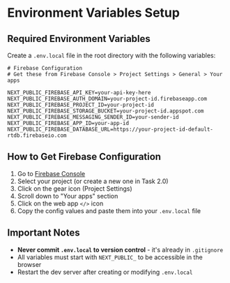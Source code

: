 # Environment Variables Setup

## Required Environment Variables

Create a `.env.local` file in the root directory with the following variables:

```env
# Firebase Configuration
# Get these from Firebase Console > Project Settings > General > Your apps

NEXT_PUBLIC_FIREBASE_API_KEY=your-api-key-here
NEXT_PUBLIC_FIREBASE_AUTH_DOMAIN=your-project-id.firebaseapp.com
NEXT_PUBLIC_FIREBASE_PROJECT_ID=your-project-id
NEXT_PUBLIC_FIREBASE_STORAGE_BUCKET=your-project-id.appspot.com
NEXT_PUBLIC_FIREBASE_MESSAGING_SENDER_ID=your-sender-id
NEXT_PUBLIC_FIREBASE_APP_ID=your-app-id
NEXT_PUBLIC_FIREBASE_DATABASE_URL=https://your-project-id-default-rtdb.firebaseio.com
```

## How to Get Firebase Configuration

1. Go to [Firebase Console](https://console.firebase.google.com/)
2. Select your project (or create a new one in Task 2.0)
3. Click on the gear icon (Project Settings)
4. Scroll down to "Your apps" section
5. Click on the web app `</>` icon
6. Copy the config values and paste them into your `.env.local` file

## Important Notes

- **Never commit `.env.local` to version control** - it's already in `.gitignore`
- All variables must start with `NEXT_PUBLIC_` to be accessible in the browser
- Restart the dev server after creating or modifying `.env.local`

